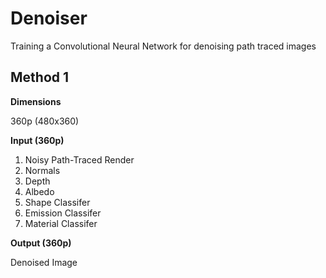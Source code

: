 # Denoiser

Training a Convolutional Neural Network for denoising path traced images

## Method 1

**Dimensions**

360p (480x360) 

**Input (360p)**

1. Noisy Path-Traced Render
2. Normals
3. Depth
4. Albedo
5. Shape Classifer
6. Emission Classifer
7. Material Classifer

**Output (360p)**

Denoised Image